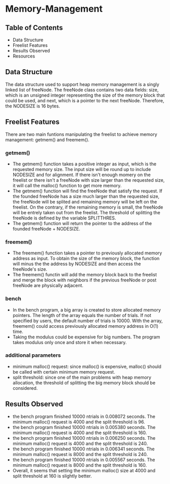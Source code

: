 # Memory-Management

## Table of Contents
- Data Structure
- Freelist Features
- Results Observed
- Resources

## Data Structure
The data structure used to support heap memory management is a singly linked list of freeNode. The freeNode class contains two data fields: size, which is an unsigned integer representing the size of the memory block that could be used, and next, which is a pointer to the next freeNode. Therefore, the NODESIZE is 16 bytes.

## Freelist Features
There are two main funtions manipulating the freelist to achieve memory management: getmem() and freemem().

### getmem()
- The getmem() function takes a positive integer as input, which is the requested memory size. The input size will be round up to include NODESIZE and for alignment. If there isn't enough momery on the freelist or there isn't a freeNode with size larger than the requested size, it will call the malloc() function to get more memory. 
- The getmem() function will find the freeNode that satisfy the request. If the founded freeNode has a size much larger than the requested size, the freeNode will be splited and remaining memory will be left on the freelist. On the contrary, if the remaining memory is small, the freeNode will be entrely taken out from the freelist. The threshold of splitting the freeNode is defined by the variable SPLITTHRES.
- The getmem() function will return the pointer to the address of the founded freeNode + NODESIZE.

### freemem()
- The freemem() function takes a pointer to previously allocated memory address as input. To obtain the size of the memory block, the function will minus the the address by NODESIZE and then access the freeNode's size.
- The freemem() functin will add the memory block back to the freelist and merge the block with neighbors if the previous freeNode or post freeNode are physically adjacent.

### bench
- In the bench program, a big array is created to store allocated memory pointers. The length of the array equals the number of trials. If not specified by users, the default number of trials is 10000. With the array, freemem() could access previously allocated memory address in O(1) time. 
- Taking the modulus could be expensive for big numbers. The program takes modulus only once and store it when necessary.

### additional parameters
- minimum malloc() request: since malloc() is expensive, malloc() should be called with certain minimum memory request.
- split threshold: since one of the main problems with heap memory allocation, the threshold of splitting the big memory block should be considered.

## Results Observed
-  the bench program finished 10000 ntrials in 0.008072 seconds. The minimum malloc() request is 4000 and the split threshold is 96.
-  the bench program finished 10000 ntrials in 0.005380 seconds. The minimum malloc() request is 4000 and the split threshold is 160.
-  the bench program finished 10000 ntrials in 0.006250 seconds. The minimum malloc() request is 4000 and the split threshold is 240.
-  the bench program finished 10000 ntrials in 0.006341 seconds. The minimum malloc() request is 8000 and the split threshold is 240.
-  the bench program finished 10000 ntrials in 0.005567 seconds. The minimum malloc() request is 8000 and the split threshold is 160.
-  Overall, it seems that setting the minimum malloc() size at 4000 and split threshold at 160 is slightly better.
